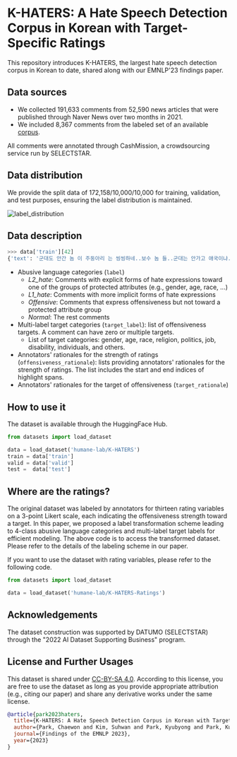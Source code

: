 # K-HATERS: A Hate Speech Detection Corpus in Korean with Target-Specific Ratings

This repository introduces K-HATERS, the largest hate speech detection corpus in Korean to date, shared along with our EMNLP'23 findings paper.

## Data sources

- We collected 191,633 comments from 52,590 news articles that were published through Naver News over two months in 2021.
- We included 8,367 comments from the labeled set of an available [corpus](https://github.com/kocohub/korean-hate-speech).

All comments were annotated through CashMission, a crowdsourcing service run by SELECTSTAR.

## Data distribution

We provide the split data of 172,158/10,000/10,000 for training, validation, and test purposes, ensuring the label distribution is maintained.

![label_distribution](https://github.com/ssu-humane/K-HATERS/assets/76468616/d08aa6df-923c-4fcf-88ae-c322d39acbed)<br>

## Data description

```python
>>> data['train'][42]
{'text': '군대도 안간 놈 이 주둥아리 는 씽씽하네..보수 놈 들..군대는 안가고 애국이냐..#@이름#,#@이름#,', 'label': '1_hate', 'target_label': ['political'], 'offensiveness_rationale': [[7, 8], [11, 15], [27, 28]], 'target_rationale': [[24, 26], [46, 51], [52, 57]]}
```

- Abusive language categories (```label```)
  + *L2_hate*: Comments with explicit forms of hate expressions toward one of the groups of protected attributes (e.g., gender, age, race, ...)
  + *L1_hate*: Comments with more implicit forms of hate expressions
  + *Offensive*: Comments that express offensiveness but not toward a protected attribute group
  + *Normal*: The rest comments
- Multi-label target categories (```target_label```): list of offensiveness targets. A comment can have zero or multiple targets.
  + List of target categories: gender, age, race, religion, politics, job, disability, individuals, and others.
- Annotators' rationales for the strength of ratings (```offensiveness_rationale```): lists providing annotators' rationales for the strength of ratings. The list includes the start and end indices of highlight spans.
- Annotators' rationales for the target of offensiveness (```target_rationale```)

## How to use it
The dataset is available through the HuggingFace Hub. 

```python
from datasets import load_dataset

data = load_dataset('humane-lab/K-HATERS')
train = data['train']
valid = data['valid']
test =  data['test']
```

## Where are the ratings?
The original dataset was labeled by annotators for thirteen rating variables on a 3-point Likert scale, each indicating the offensiveness strength toward a target.
In this paper, we proposed a label transformation scheme leading to 4-class abusive language categories and multi-label target labels for efficient modeling.
The above code is to access the transformed dataset. Please refer to the details of the labeling scheme in our paper.

If you want to use the dataset with rating variables, please refer to the following code.
```python
from datasets import load_dataset

data = load_dataset('humane-lab/K-HATERS-Ratings')
```

## Acknowledgements

The dataset construction was supported by DATUMO (SELECTSTAR) through the "2022 AI Dataset Supporting Business" program.

## License and Further Usages

This dataset is shared under [CC-BY-SA 4.0](https://creativecommons.org/licenses/by-sa/4.0/deed.en).
According to this license, you are free to use the dataset as long as you provide appropriate attribution (e.g., citing our paper) and share any derivative works under the same license.

```bibtex
@article{park2023haters,
  title={K-HATERS: A Hate Speech Detection Corpus in Korean with Target-Specific Ratings},
  author={Park, Chaewon and Kim, Suhwan and Park, Kyubyong and Park, Kunwoo},
  journal={Findings of the EMNLP 2023},
  year={2023}
}
```



